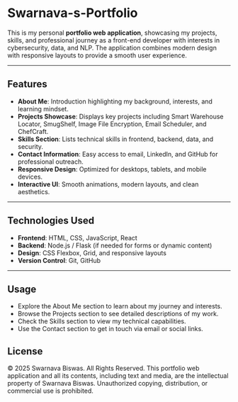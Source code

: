 # Swarnava-s-Portfolio

This is my personal **portfolio web application**, showcasing my projects, skills, and professional journey as a front-end developer with interests in cybersecurity, data, and NLP. The application combines modern design with responsive layouts to provide a smooth user experience.

---

## Features

- **About Me**: Introduction highlighting my background, interests, and learning mindset.  
- **Projects Showcase**: Displays key projects including Smart Warehouse Locator, SmugShelf, Image File Encryption, Email Scheduler, and ChefCraft.  
- **Skills Section**: Lists technical skills in frontend, backend, data, and security.  
- **Contact Information**: Easy access to email, LinkedIn, and GitHub for professional outreach.  
- **Responsive Design**: Optimized for desktops, tablets, and mobile devices.  
- **Interactive UI**: Smooth animations, modern layouts, and clean aesthetics.

---

## Technologies Used

- **Frontend**: HTML, CSS, JavaScript, React  
- **Backend**: Node.js / Flask (if needed for forms or dynamic content)  
- **Design**: CSS Flexbox, Grid, and responsive layouts  
- **Version Control**: Git, GitHub  

---

## Usage

- Explore the About Me section to learn about my journey and interests.
- Browse the Projects section to see detailed descriptions of my work.
- Check the Skills section to view my technical capabilities.
- Use the Contact section to get in touch via email or social links.

## License

© 2025 Swarnava Biswas. All Rights Reserved.
This portfolio web application and all its contents, including text and media, are the intellectual property of Swarnava Biswas. Unauthorized copying, distribution, or commercial use is prohibited.
